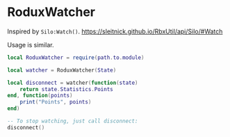 # RoduxWatcher

Inspired by `Silo:Watch()`. https://sleitnick.github.io/RbxUtil/api/Silo/#Watch

Usage is similar.

```lua
local RoduxWatcher = require(path.to.module)

local watcher = RoduxWatcher(State)

local disconnect = watcher(function(state)
	return state.Statistics.Points
end, function(points)
	print("Points", points)
end)

-- To stop watching, just call disconnect:
disconnect()
```